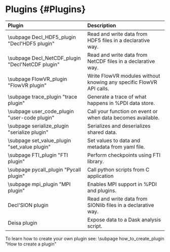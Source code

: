 # Plugins {#Plugins}

| Plugin                                           | Description                                                         |
|:-------------------------------------------------|:--------------------------------------------------------------------|
| \subpage Decl_HDF5_plugin "Decl'HDF5 plugin"     | Read and write data from HDF5 files in a declarative way.           |
| \subpage Decl_NetCDF_plugin "Decl'NetCDF plugin" | Read and write data from NetCDF files in a declarative way.         |
| \subpage FlowVR_plugin "FlowVR plugin"           | Write FlowVR modules without knowing any specific FlowVR API calls. |
| \subpage trace_plugin "trace plugin"             | Generate a trace of what happens in %PDI data store.                |
| \subpage user_code_plugin "user-code plugin"     | Call your function on event or when data becomes available.         |
| \subpage serialize_plugin "serialize plugin"     | Serializes and deserializes shared data.                            |
| \subpage set_value_plugin "set_value plugin"     | Set values to data and metadata from yaml file.                     |
| \subpage FTI_plugin "FTI plugin"                 | Perform checkpoints using FTI library.                              |
| \subpage pycall_plugin "Pycall plugin"           | Call python scripts from C application                              |
| \subpage mpi_plugin "MPI plugin"                 | Enables MPI support in %PDI and plugins.                            |
| Decl'SION plugin                                 | Read and write data from SIONlib files in a declarative way.        |
| Deisa plugin                                     | Expose data to a Dask analysis script.                              |



To learn how to create your own plugin see: \subpage how_to_create_plugin "How to create a plugin"

